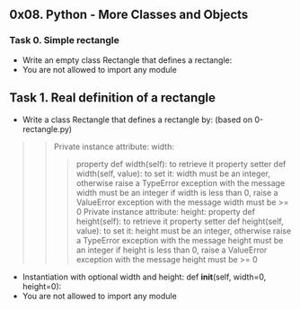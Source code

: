 ## 0x08. Python - More Classes and Objects

### Task 0. Simple rectangle
- Write an empty class Rectangle that defines a rectangle:
- You are not allowed to import any module

## Task 1. Real definition of a rectangle
- Write a class Rectangle that defines a rectangle by: (based on 0-rectangle.py)
>> Private instance attribute: width:
>>> property def width(self): to retrieve it
>>> property setter def width(self, value): to set it:
>>> width must be an integer, otherwise raise a TypeError exception with the message width must be an integer
>>> if width is less than 0, raise a ValueError exception with the message width must be >= 0
>> Private instance attribute: height:
>>> property def height(self): to retrieve it
>>> property setter def height(self, value): to set it:
>>> height must be an integer, otherwise raise a TypeError exception with the message height must be an integer
>>> if height is less than 0, raise a ValueError exception with the message height must be >= 0
- Instantiation with optional width and height: def __init__(self, width=0, height=0):
- You are not allowed to import any module
